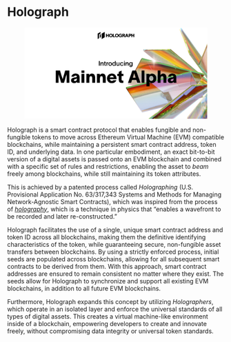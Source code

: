 # Holograph

<figure><img src="../../.gitbook/assets/image (3) (1) (1).png" alt=""><figcaption></figcaption></figure>

Holograph is a smart contract protocol that enables fungible and non-fungible tokens to move across Ethereum Virtual Machine (EVM) compatible blockchains, while maintaining a persistent smart contract address, token ID, and underlying data. In one particular embodiment, an exact bit-to-bit version of a digital assets is passed onto an EVM blockchain and combined with a specific set of rules and restrictions, enabling the asset to _beam_ freely among blockchains, while still maintaining its token attributes.

This is achieved by a patented process called _Holographing_ (U.S. Provisional Application No. 63/317,343 Systems and Methods for Managing Network-Agnostic Smart Contracts), which was inspired from the process of [_holography_](https://en.wikipedia.org/wiki/Holography), which is a technique in physics that “enables a wavefront to be recorded and later re-constructed.”

Holograph facilitates the use of a single, unique smart contract address and token ID across all blockchains, making them the definitive identifying characteristics of the token, while guaranteeing secure, non-fungible asset transfers between blockchains. By using a strictly enforced process, initial seeds are populated across blockchains, allowing for all subsequent smart contracts to be derived from them. With this approach, smart contract addresses are ensured to remain consistent no matter where they exist. The seeds allow for Holograph to synchronize and support all existing EVM blockchains, in addition to all future EVM blockchains.

Furthermore, Holograph expands this concept by utilizing _Holographers_, which operate in an isolated layer and enforce the universal standards of all types of digital assets. This creates a virtual machine-like environment inside of a blockchain, empowering developers to create and innovate freely, without compromising data integrity or universal token standards.
